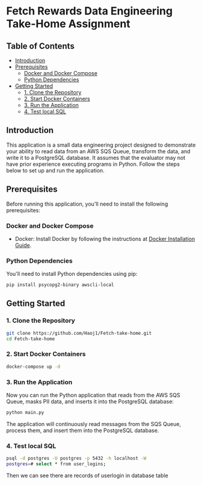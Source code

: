 # Fetch Rewards Data Engineering Take-Home Assignment

## Table of Contents

- [Introduction](#introduction)
- [Prerequisites](#prerequisites)
  - [Docker and Docker Compose](#docker-and-docker-compose)
  - [Python Dependencies](#python-dependencies)
- [Getting Started](#getting-started)
  - [1. Clone the Repository](#1-clone-the-repository)
  - [2. Start Docker Containers](#2-start-docker-containers)
  - [3. Run the Application](#3-run-the-application)
  - [4. Test local SQL](#4-test-local-SQL)

## Introduction

This application is a small data engineering project designed to demonstrate your ability to read data from an AWS SQS Queue, transform the data, and write it to a PostgreSQL database. It assumes that the evaluator may not have prior experience executing programs in Python. Follow the steps below to set up and run the application.

## Prerequisites

Before running this application, you'll need to install the following prerequisites:

### Docker and Docker Compose

- Docker: Install Docker by following the instructions at [Docker Installation Guide](https://docs.docker.com/get-docker/).

### Python Dependencies

You'll need to install Python dependencies using pip:

```bash
pip install psycopg2-binary awscli-local
```

## Getting Started

### 1. Clone the Repository

```bash
git clone https://github.com/Haoj1/Fetch-take-home.git
cd Fetch-take-home
```
### 2. Start Docker Containers

```bash
docker-compose up -d
```

### 3. Run the Application
Now you can run the Python application that reads from the AWS SQS Queue, masks PII data, and inserts it into the PostgreSQL database:

```bash
python main.py
```
The application will continuously read messages from the SQS Queue, process them, and insert them into the PostgreSQL database.

### 4. Test local SQL
```bash
psql -d postgres -U postgres -p 5432 -h localhost -W
postgres=# select * from user_logins;
```
Then we can see there are records of userlogin in database table
